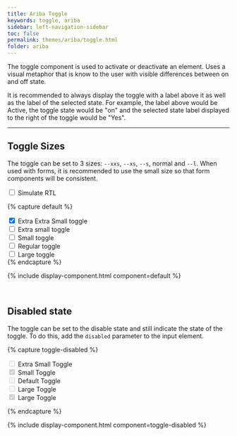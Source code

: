 ```yaml
---
title: Ariba Toggle
keywords: toggle, ariba
sidebar: left-navigation-sidebar
toc: false
permalink: themes/ariba/toggle.html
folder: ariba
---
```

<link rel="stylesheet" type="text/css" href="{{site.baseurl}}/css/theme/ariba/fundamental-ui-ariba-icons.css">

The toggle component is used to activate or deactivate an element. Uses a visual metaphor that is know to the user with visible differences between on and off state.

It is recommended to always display the toggle with a label above it as well as the label of the selected state. For example, the label above would be Active, the toggle state would be "on" and the selected state label displayed to the right of the toggle would be "Yes".

<hr/>

## Toggle Sizes

The toggle can be set to 3 sizes: `--xxs`, `--xs`, `--s`, normal and `--l`. When used with forms, it is recommended to use the small size so that form components will be consistent.


<div>
    <label class="fd-form__label " for="ImBw45511">
        <span class="fd-toggle fd-toggle--xxs fd-form__control">
            <input type="checkbox" name="" value="" id="ImBw45511" class="toggle-rtl" aria-controls="rtl-contianer-b-toggle">
            <span class="fd-toggle__switch" role="presentation"></span>
        </span>
        Simulate RTL
    </label>  
</div>
<div id='rtl-contianer-b-toggle'>

{% capture default %}

<div class="fd-form__item fd-form__item--check">
    <label class="fd-form__label" for="Yj07w606">
        <span class="fd-toggle fd-form__control fd-toggle--xxs">
            <input type="checkbox" name="" value="" id="Yj07w606" checked>
            <span class="fd-toggle__switch" role="presentation"></span>
        </span>
        Extra Extra Small toggle
    </label>
</div>

<div class="fd-form__item fd-form__item--check">
    <label class="fd-form__label" for="Yj07w604">
        <span class="fd-toggle fd-toggle--xs fd-form__control">
            <input type="checkbox" name="" value="" id="Yj07w604">
            <span class="fd-toggle__switch" role="presentation"></span>
        </span>
        Extra small toggle
    </label>
</div>

<div class="fd-form__item fd-form__item--check">
    <label class="fd-form__label" for="Yj07w605">
        <span class="fd-toggle fd-toggle--s fd-form__control">
            <input type="checkbox" name="" value="" id="Yj07w605">
            <span class="fd-toggle__switch" role="presentation"></span>
        </span>
        Small toggle
    </label>
</div>
<div class="fd-form__item fd-form__item--check">
    <label class="fd-form__label" for="Yj07w607">
        <span class="fd-toggle fd-form__control">
            <input type="checkbox" name="" value="" id="Yj07w607">
            <span class="fd-toggle__switch" role="presentation"></span>
        </span>
        Regular toggle
    </label>
</div>

<div class="fd-form__item fd-form__item--check">
    <label class="fd-form__label" for="Yj07w6071">
        <span class="fd-toggle fd-toggle--l fd-form__control">
            <input type="checkbox" name="" value="" id="Yj07w6071">
            <span class="fd-toggle__switch" role="presentation"></span>
        </span>
        Large toggle
    </label>
</div>
{% endcapture %}

{% include display-component.html component=default %}
</div>
<br/>

## Disabled state

The toggle can be set to the disable state and still indicate the state of the toggle. To do this, add the `disabled` parameter to the input element.

{% capture toggle-disabled %}
<div class="fd-form__item fd-form__item--check">
    <label class="fd-form__label" for="ImBw4551">
        <span class="fd-toggle fd-toggle--xs fd-form__control">
            <input type="checkbox" name="" value="" id="ImBw4551" disabled>
            <span class="fd-toggle__switch" role="presentation"></span>
        </span>
        Extra Small Toggle
    </label>
</div>

<div class="fd-form__item fd-form__item--check">
    <label class="fd-form__label" for="ImBw4551">
        <span class="fd-toggle fd-toggle--s fd-form__control">
            <input type="checkbox" name="" value="" id="ImBw4551" checked disabled>
            <span class="fd-toggle__switch" role="presentation"></span>
        </span>
        Small Toggle
    </label>
</div>

<div class="fd-form__item fd-form__item--check">
    <label class="fd-form__label" for="P3D2k380">
        <span class="fd-toggle fd-form__control">
            <input type="checkbox" name="" value="" id="P3D2k380" disabled>
            <span class="fd-toggle__switch" role="presentation"></span>
        </span>
        Default Toggle
    </label>
</div>

<div class="fd-form__item fd-form__item--check">
    <label class="fd-form__label" for="V2bRj442">
        <span class="fd-toggle fd-toggle--l fd-form__control">
            <input type="checkbox" name="" value="" id="V2bRj442" disabled>
            <span class="fd-toggle__switch" role="presentation"></span>
        </span>
        Large Toggle
    </label>
</div>

<div class="fd-form__item fd-form__item--check">
    <label class="fd-form__label" for="V2bRj442">
        <span class="fd-toggle fd-toggle--l fd-form__control">
            <input type="checkbox" name="" value="" id="V2bRj442" checked disabled>
            <span class="fd-toggle__switch" role="presentation"></span>
        </span>
        Large Toggle
    </label>
</div>

{% endcapture %}

{% include display-component.html component=toggle-disabled %}
